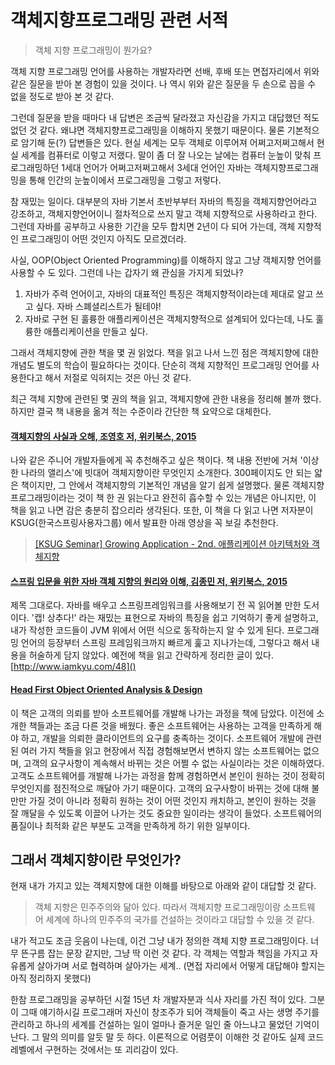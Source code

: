 # 객체지향프로그래밍 관련 서적

> 객체 지향 프로그래밍이 뭔가요?



객체 지향 프로그래밍 언어를 사용하는 개발자라면 선배, 후배 또는 면접자리에서 위와 같은 질문을 받아 본 경험이 있을 것이다. 나 역시 위와 같은 질문을 두 손으로 꼽을 수 없을 정도로 받아 본 것 같다.

그런데 질문을 받을 때마다 내 답변은 조금씩 달라졌고 자신감을 가지고 대답했던 적도 없던 것 같다. 왜냐면 객체지향프로그래밍을 이해하지 못했기 때문이다. 물론 기본적으로 암기해 둔(?) 답변들은 있다. 현실 세계는 모두 객체로 이루어져 어쩌고저쩌고해서 현실 세계를 컴퓨터로 이렇고 저랬다. 말이 좀 더 잘 나오는 날에는 컴퓨터 눈높이 맞춰 프로그래밍하던 1세대 언어가 어쩌고저쩌고해서 3세대 언어인 자바는 객체지향프로그래밍을 통해 인간의 눈높이에서 프로그래밍을 그렇고 저렇다.



참 재밌는 일이다. 대부분의 자바 기본서 초반부부터 자바의 특징을 객체지향언어라고 강조하고, 객체지향언어이니 절차적으로 쓰지 말고 객체 지향적으로 사용하라고 한다. 그런데 자바를 공부하고 사용한 기간을 모두 합치면 2년이 다 되어 가는데, 객체 지향적인 프로그래밍이 어떤 것인지 아직도 모르겠더라.



사실, OOP(Object Oriented Programming)를 이해하지 않고 그냥 객체지향 언어를 사용할 수 도 있다. 그런데 나는 갑자기 왜 관심을 가지게 되었나?



1. 자바가 주력 언어이고, 자바의 대표적인 특징은 객체지향적이라는데 제대로 알고 쓰고 싶다. 자바 스폐셜리스트가 될테야!
2. 자바로 구현 된 훌륭한 애플리케이션은 객체지향적으로 설계되어 있다는데, 나도 훌륭한 애플리케이션을 만들고 싶다.




그래서 객체지향에 관한 책을 몇 권 읽었다. 책을 읽고 나서 느낀 점은 객체지향에 대한 개념도 별도의 학습이 필요하다는 것이다. 단순히 객체 지향적인 프로그래밍 언어를 사용한다고 해서 저절로 익혀지는 것은 아닌 것 같다.

최근 객체 지향에 관련된 몇 권의 책을 읽고, 객체지향에 관한 내용을 정리해 볼까 했다. 하지만 결국 책 내용을 옮겨 적는 수준이라 간단한 책 요약으로 대체한다.



#### [객체지향의 사실과 오해, 조영호 저, 위키북스, 2015](http://book.naver.com/bookdb/book_detail.nhn?bid=9145968)

나와 같은 주니어 개발자들에게 꼭 추천해주고 싶은 책이다. 책 내용 전반에 거쳐 '이상한 나라의 앨리스'에 빗대어 객체지향이란 무엇인지 소개한다. 300페이지도 안 되는 얇은 책이지만, 그 안에서 객체지향의 기본적인 개념을 알기 쉽게 설명했다. 물론 객체지향프로그래밍이라는 것이 책 한 권 읽는다고 완전히 흡수할 수 있는 개념은 아니지만, 이 책을 읽고 나면 감은 충분히 잡으리라 생각된다. 또한, 이 책을 다 읽고 나면 저자분이 KSUG(한국스프링사용자그룹) 에서 발표한 아래 영상을 꼭 보길 추천한다.

> [[KSUG Seminar] Growing Application - 2nd. 애플리케이션 아키텍처와 객체지향](https://www.youtube.com/watch?v=26S4VFUWlJM)



#### [스프링 입문을 위한 자바 객체 지향의 원리와 이해, 김종민 저, 위키북스, 2015](http://book.naver.com/bookdb/book_detail.nhn?bid=8920762)

제목 그대로다. 자바를 배우고 스프링프레임워크를 사용해보기 전 꼭 읽어볼 만한 도서이다. '캡! 상추다!' 라는 재밌는 표현으로 자바의 특징을 쉽고 기억하기 좋게 설명하고, 내가 작성한 코드들이 JVM 위에서 어떤 식으로 동작하는지 알 수 있게 된다. 프로그래밍 언어의 등장부터 스프링 프레임워크까지 빠르게 훑고 지나가는데, 그렇다고 해서 내용을 허술하게 담지 않았다. 예전에 책을 읽고 간략하게 정리한 글이 있다. [http://www.iamkyu.com/48]()



#### [Head First Object Oriented Analysis & Design](http://book.naver.com/bookdb/book_detail.nhn?bid=2920750)

이 책은 고객의 의뢰를 받아 소프트웨어를 개발해 나가는 과정을 책에 담았다. 이전에 소개한 책들과는 조금 다른 것을 배웠다. 좋은 소프트웨어는 사용하는 고객을 만족하게 해야 하고, 개발을 의뢰한 클라이언트의 요구를 충족하는 것이다. 소프트웨어 개발에 관련 된 여러 가지 책들을 읽고 현장에서 직접 경험해보면서 변하지 않는 소프트웨어는 없으며, 고객의 요구사항이 계속해서 바뀌는 것은 어쩔 수 없는 사실이라는 것은 이해하였다. 고객도 소프트웨어를 개발해 나가는 과정을 함께 경험하면서 본인이 원하는 것이 정확히 무엇인지를 점진적으로 깨달아 가기 때문이다. 고객의 요구사항이 바뀌는 것에 대해 불만만 가질 것이 아니라 정확히 원하는 것이 어떤 것인지 캐치하고, 본인이 원하는 것을 잘 깨달을 수 있도록 이끌어 나가는 것도 중요한 일이라는 생각이 들었다. 소프트웨어의 품질이나 최적화 같은 부분도 고객을 만족하게 하기 위한 일부이다. 





## 그래서 객체지향이란 무엇인가?

현재 내가 가지고 있는 객체지향에 대한 이해를 바탕으로 아래와 같이 대답할 것 같다.

> 객체 지향은 민주주의와 닮아 있다. 따라서 객체지향 프로그래밍이랑 소프트웨어 세계에 하나의 민주주의 국가를 건설하는 것이라고 대답할 수 있을 것 같다.



내가 적고도 조금 웃음이 나는데, 이건 그냥 내가 정의한 객체 지향 프로그래밍이다. 너무 뜬구름 잡는 문장 같지만, 그냥 딱 이런 것 같다. 각 객체는 역할과 책임을 가지고 자유롭게 살아가며 서로 협력하며 살아가는 세계.. (면접 자리에서 어떻게 대답해야 할지는 아직 정리하지 못했다)

한참 프로그래밍을 공부하던 시절 15년 차 개발자분과 식사 자리를 가진 적이 있다. 그분이 그때 얘기하시길 프로그래머 자신이 창조주가 되어 객체들이 죽고 사는 생명 주기를 관리하고 하나의 세계를 건설하는 일이 얼마나 즐거운 일인 줄 아느냐고 물었던 기억이 난다. 그 말의 의미를 알듯 말 듯 하다. 이론적으로 어렴풋이 이해한 것 같아도 실제 코드 레벨에서 구현하는 것에서는 또 괴리감이 있다. 





